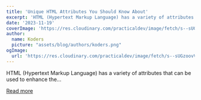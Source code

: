 ```yaml
---
title: 'Unique HTML Attributes You Should Know About'
excerpt: 'HTML (Hypertext Markup Language) has a variety of attributes that can be used to enhance the...'
date: '2023-11-19'
coverImage: 'https://res.cloudinary.com/practicaldev/image/fetch/s--sUGzoovV--/c_imagga_scale,f_auto,fl_progressive,h_420,q_auto,w_1000/https://dev-to-uploads.s3.amazonaws.com/uploads/articles/peegqv6583kkmw68ynks.jpg'
author:
  name: Koders
  picture: "assets/blog/authors/koders.png"
ogImage:
  url: 'https://res.cloudinary.com/practicaldev/image/fetch/s--sUGzoovV--/c_imagga_scale,f_auto,fl_progressive,h_420,q_auto,w_1000/https://dev-to-uploads.s3.amazonaws.com/uploads/articles/peegqv6583kkmw68ynks.jpg'
---
```


HTML (Hypertext Markup Language) has a variety of attributes that can be used to enhance the...

[Read more](https://dev.to/pinky057/unique-html-attributes-you-should-know-about-57e5)
